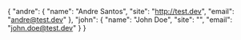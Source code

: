 {
   "andre": {
       "name": "Andre Santos",
       "site": "http://test.dev",
       "email": "andre@test.dev"
   },
   "john": {
       "name": "John Doe",
       "site": "",
       "email": "john.doe@test.dev"
   }
}
